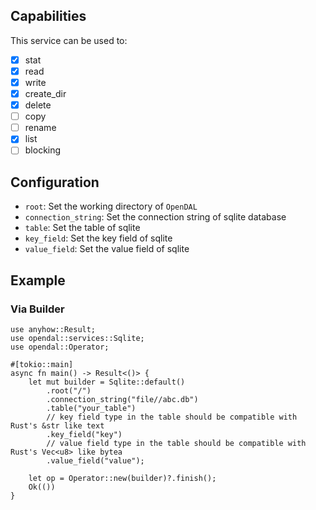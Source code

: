 ## Capabilities

This service can be used to:

- [x] stat
- [x] read
- [x] write
- [x] create_dir
- [x] delete
- [ ] copy
- [ ] rename
- [x] list
- [ ] blocking

## Configuration

- `root`: Set the working directory of `OpenDAL`
- `connection_string`: Set the connection string of sqlite database
- `table`: Set the table of sqlite
- `key_field`: Set the key field of sqlite
- `value_field`: Set the value field of sqlite

## Example

### Via Builder

```rust,no_run
use anyhow::Result;
use opendal::services::Sqlite;
use opendal::Operator;

#[tokio::main]
async fn main() -> Result<()> {
    let mut builder = Sqlite::default()
        .root("/")
        .connection_string("file//abc.db")
        .table("your_table")
        // key field type in the table should be compatible with Rust's &str like text
        .key_field("key")
        // value field type in the table should be compatible with Rust's Vec<u8> like bytea
        .value_field("value");

    let op = Operator::new(builder)?.finish();
    Ok(())
}
```
